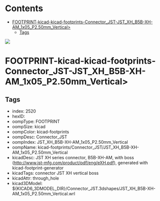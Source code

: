 



Contents
========

* [FOOTPRINT-kicad-kicad-footprints-Connector_JST-JST_XH_B5B-XH-AM_1x05_P2.50mm_Vertical>](#footprint-kicad-kicad-footprints-connector_jst-jst_xh_b5b-xh-am_1x05_p250mm_vertical)
	* [Tags](#tags)
  
![][im]
# FOOTPRINT-kicad-kicad-footprints-Connector_JST-JST_XH_B5B-XH-AM_1x05_P2.50mm_Vertical>

## Tags

- index: 2520
- hexID: 
- oompType: FOOTPRINT
- oompSize: kicad
- oompColor: kicad-footprints
- oompDesc: Connector_JST
- oompIndex: JST_XH_B5B-XH-AM_1x05_P2.50mm_Vertical
- oompName: kicad-footprints/Connector_JST/JST_XH_B5B-XH-AM_1x05_P2.50mm_Vertical
- kicadDesc: JST XH series connector, B5B-XH-AM, with boss (http://www.jst-mfg.com/product/pdf/eng/eXH.pdf), generated with kicad-footprint-generator
- kicadTags: connector JST XH vertical boss
- kicadAttr: through_hole
- kicad3DModel: ${KICAD6_3DMODEL_DIR}/Connector_JST.3dshapes/JST_XH_B5B-XH-AM_1x05_P2.50mm_Vertical.wrl



[im]: image.png
